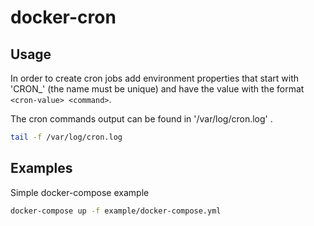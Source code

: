 # docker-cron #

## Usage

In order to create cron jobs add environment properties that start with 'CRON_' (the name must be unique) and have the value with the format ```<cron-value> <command>```.

The cron commands output can be found in '/var/log/cron.log' .

```bash
tail -f /var/log/cron.log
```

## Examples

Simple docker-compose example

```bash
docker-compose up -f example/docker-compose.yml
```